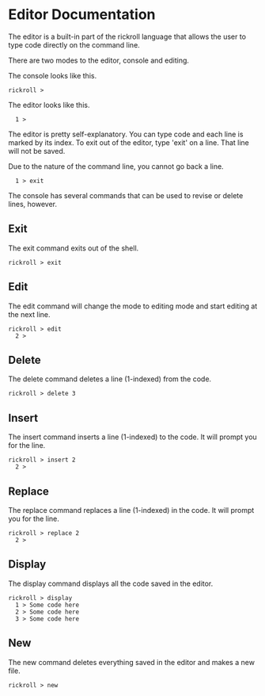 # Editor Documentation

The editor is a built-in part of the rickroll language that allows the user to type code directly on the command line.

There are two modes to the editor, console and editing.

The console looks like this.

```
rickroll >
```

The editor looks like this.

```
  1 > 
```

The editor is pretty self-explanatory. You can type code and each line is marked by its index. To exit out of the editor, type 'exit' on a line. That line will not be saved.

Due to the nature of the command line, you cannot go back a line.

```
  1 > exit
```

The console has several commands that can be used to revise or delete lines, however.

## Exit

The exit command exits out of the shell.

```
rickroll > exit
```

## Edit

The edit command will change the mode to editing mode and start editing at the next line.

```
rickroll > edit
  2 > 
```

## Delete

The delete command deletes a line (1-indexed) from the code.

```
rickroll > delete 3
```

## Insert

The insert command inserts a line (1-indexed) to the code. It will prompt you for the line.

```
rickroll > insert 2
  2 > 
```

## Replace

The replace command replaces a line (1-indexed) in the code. It will prompt you for the line.

```
rickroll > replace 2
  2 > 
```

## Display

The display command displays all the code saved in the editor.

```
rickroll > display
  1 > Some code here
  2 > Some code here
  3 > Some code here
```

## New

The new command deletes everything saved in the editor and makes a new file.

```
rickroll > new
```
